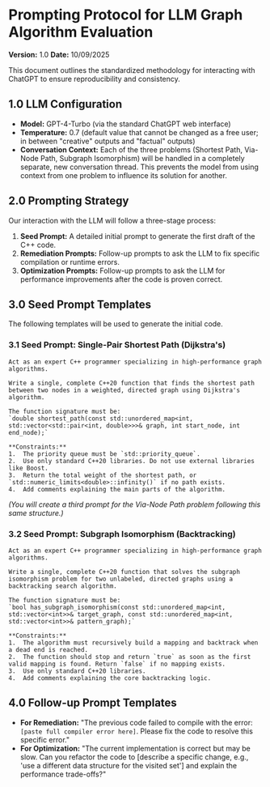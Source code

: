 # Prompting Protocol for LLM Graph Algorithm Evaluation

**Version:** 1.0
**Date:** 10/09/2025

This document outlines the standardized methodology for interacting with ChatGPT to ensure reproducibility and consistency.

## 1.0 LLM Configuration

- **Model:** GPT-4-Turbo (via the standard ChatGPT web interface)
- **Temperature:** 0.7 (default value that cannot be changed as a free user; in between "creative" outputs and "factual" outputs)
- **Conversation Context:** Each of the three problems (Shortest Path, Via-Node Path, Subgraph Isomorphism) will be handled in a completely separate, new conversation thread. This prevents the model from using context from one problem to influence its solution for another.

## 2.0 Prompting Strategy

Our interaction with the LLM will follow a three-stage process:

1.  **Seed Prompt:** A detailed initial prompt to generate the first draft of the C++ code.
2.  **Remediation Prompts:** Follow-up prompts to ask the LLM to fix specific compilation or runtime errors.
3.  **Optimization Prompts:** Follow-up prompts to ask the LLM for performance improvements after the code is proven correct.

## 3.0 Seed Prompt Templates

The following templates will be used to generate the initial code.

### 3.1 Seed Prompt: Single-Pair Shortest Path (Dijkstra's)

    Act as an expert C++ programmer specializing in high-performance graph algorithms.

    Write a single, complete C++20 function that finds the shortest path between two nodes in a weighted, directed graph using Dijkstra's algorithm.

    The function signature must be:
    `double shortest_path(const std::unordered_map<int, std::vector<std::pair<int, double>>>& graph, int start_node, int end_node);`

    **Constraints:**
    1.  The priority queue must be `std::priority_queue`.
    2.  Use only standard C++20 libraries. Do not use external libraries like Boost.
    3.  Return the total weight of the shortest path, or `std::numeric_limits<double>::infinity()` if no path exists.
    4.  Add comments explaining the main parts of the algorithm.

*(You will create a third prompt for the Via-Node Path problem following this same structure.)*

### 3.2 Seed Prompt: Subgraph Isomorphism (Backtracking)

    Act as an expert C++ programmer specializing in high-performance graph algorithms.

    Write a single, complete C++20 function that solves the subgraph isomorphism problem for two unlabeled, directed graphs using a backtracking search algorithm.

    The function signature must be:
    `bool has_subgraph_isomorphism(const std::unordered_map<int, std::vector<int>>& target_graph, const std::unordered_map<int, std::vector<int>>& pattern_graph);`

    **Constraints:**
    1.  The algorithm must recursively build a mapping and backtrack when a dead end is reached.
    2.  The function should stop and return `true` as soon as the first valid mapping is found. Return `false` if no mapping exists.
    3.  Use only standard C++20 libraries.
    4.  Add comments explaining the core backtracking logic.

## 4.0 Follow-up Prompt Templates

- **For Remediation:** "The previous code failed to compile with the error: `[paste full compiler error here]`. Please fix the code to resolve this specific error."
- **For Optimization:** "The current implementation is correct but may be slow. Can you refactor the code to [describe a specific change, e.g., 'use a different data structure for the visited set'] and explain the performance trade-offs?"